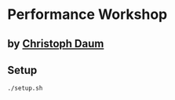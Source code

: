 # Performance Workshop
## by [Christoph Daum](https://christoph-daum.com)

## Setup

```ssh
./setup.sh
```

